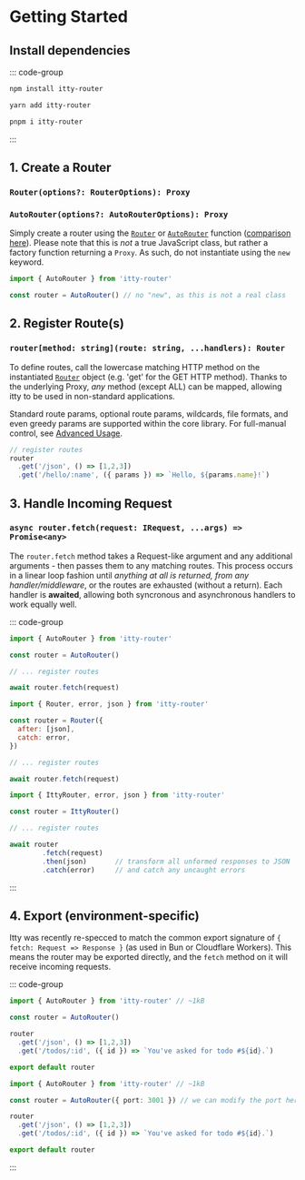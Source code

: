 # Getting Started

## Install dependencies

::: code-group

```bash [npm]
npm install itty-router
```

```bash [yarn]
yarn add itty-router
```

```bash [pnpm]
pnpm i itty-router
```

:::

## 1. Create a Router
### `Router(options?: RouterOptions): Proxy`
### `AutoRouter(options?: AutoRouterOptions): Proxy`

Simply create a router using the [`Router`](/itty-router/routers/router) or [`AutoRouter`](/itty-router/routers/autorouter) function ([comparison here](/itty-router/routers/)). Please note that this is *not* a true JavaScript class, but rather a factory function returning a `Proxy`. As such, do not instantiate using the `new` keyword.
```js
import { AutoRouter } from 'itty-router'

const router = AutoRouter() // no "new", as this is not a real class
```

## 2. Register Route(s)
### `router[method: string](route: string, ...handlers): Router`

To define routes, call the lowercase matching HTTP method on the instantiated [`Router`](/itty-router/api#router) object (e.g. 'get' for the GET HTTP method).  Thanks to the underlying Proxy, *any* method (except ALL) can be mapped, allowing itty to be used in non-standard applications.

Standard route params, optional route params, wildcards, file formats, and even greedy params are supported within the core library.  For full-manual control, see [Advanced Usage](/itty-router/custom-regex).

```ts [without withParams]
// register routes
router
  .get('/json', () => [1,2,3])
  .get('/hello/:name', ({ params }) => `Hello, ${params.name}!`)
```

## 3. Handle Incoming Request
### `async router.fetch(request: IRequest, ...args) => Promise<any>`
The `router.fetch` method takes a Request-like argument and any additional arguments - then passes them to any matching routes.  This process occurs in a linear loop fashion until *anything at all is returned, from any handler/middleware*, or the routes are exhausted (without a return).  Each handler is **awaited**, allowing both syncronous and asynchronous handlers to work equally well.

::: code-group


```js [AutoRouter]
import { AutoRouter } from 'itty-router'

const router = AutoRouter()

// ... register routes

await router.fetch(request)
```

```js [Router]
import { Router, error, json } from 'itty-router'

const router = Router({
  after: [json],
  catch: error,
})

// ... register routes

await router.fetch(request)
```

```js [IttyRouter/manual]
import { IttyRouter, error, json } from 'itty-router'

const router = IttyRouter()

// ... register routes

await router
        .fetch(request)
        .then(json)       // transform all unformed responses to JSON
        .catch(error)     // and catch any uncaught errors
```

:::

## 4. Export (environment-specific)
Itty was recently re-specced to match the common export signature of `{ fetch: Request => Response }` (as used in Bun or Cloudflare Workers).  This means the router may be exported directly, and the `fetch` method on it will receive incoming requests.

::: code-group

```ts [Cloudflare Workers]
import { AutoRouter } from 'itty-router' // ~1kB

const router = AutoRouter()

router
  .get('/json', () => [1,2,3])
  .get('/todos/:id', ({ id }) => `You've asked for todo #${id}.`)

export default router
```

```ts [Bun]
import { AutoRouter } from 'itty-router' // ~1kB

const router = AutoRouter({ port: 3001 }) // we can modify the port here

router
  .get('/json', () => [1,2,3])
  .get('/todos/:id', ({ id }) => `You've asked for todo #${id}.`)

export default router
```

:::
